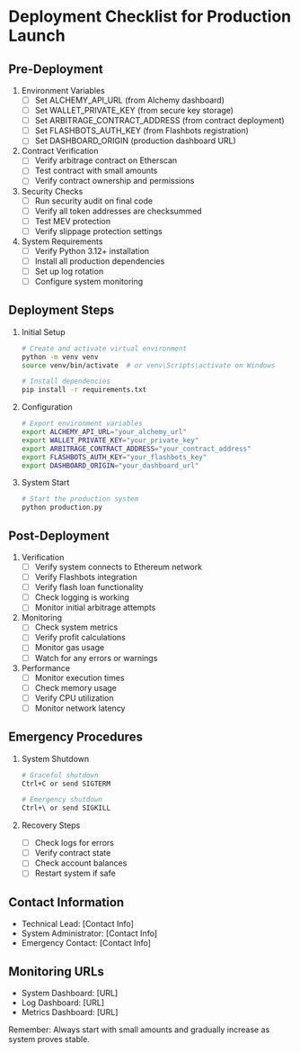 # Deployment Checklist for Production Launch

## Pre-Deployment

1. Environment Variables
   - [ ] Set ALCHEMY_API_URL (from Alchemy dashboard)
   - [ ] Set WALLET_PRIVATE_KEY (from secure key storage)
   - [ ] Set ARBITRAGE_CONTRACT_ADDRESS (from contract deployment)
   - [ ] Set FLASHBOTS_AUTH_KEY (from Flashbots registration)
   - [ ] Set DASHBOARD_ORIGIN (production dashboard URL)

2. Contract Verification
   - [ ] Verify arbitrage contract on Etherscan
   - [ ] Test contract with small amounts
   - [ ] Verify contract ownership and permissions

3. Security Checks
   - [ ] Run security audit on final code
   - [ ] Verify all token addresses are checksummed
   - [ ] Test MEV protection
   - [ ] Verify slippage protection settings

4. System Requirements
   - [ ] Verify Python 3.12+ installation
   - [ ] Install all production dependencies
   - [ ] Set up log rotation
   - [ ] Configure system monitoring

## Deployment Steps

1. Initial Setup
   ```bash
   # Create and activate virtual environment
   python -m venv venv
   source venv/bin/activate  # or venv\Scripts\activate on Windows
   
   # Install dependencies
   pip install -r requirements.txt
   ```

2. Configuration
   ```bash
   # Export environment variables
   export ALCHEMY_API_URL="your_alchemy_url"
   export WALLET_PRIVATE_KEY="your_private_key"
   export ARBITRAGE_CONTRACT_ADDRESS="your_contract_address"
   export FLASHBOTS_AUTH_KEY="your_flashbots_key"
   export DASHBOARD_ORIGIN="your_dashboard_url"
   ```

3. System Start
   ```bash
   # Start the production system
   python production.py
   ```

## Post-Deployment

1. Verification
   - [ ] Verify system connects to Ethereum network
   - [ ] Verify Flashbots integration
   - [ ] Verify flash loan functionality
   - [ ] Check logging is working
   - [ ] Monitor initial arbitrage attempts

2. Monitoring
   - [ ] Check system metrics
   - [ ] Verify profit calculations
   - [ ] Monitor gas usage
   - [ ] Watch for any errors or warnings

3. Performance
   - [ ] Monitor execution times
   - [ ] Check memory usage
   - [ ] Verify CPU utilization
   - [ ] Monitor network latency

## Emergency Procedures

1. System Shutdown
   ```bash
   # Graceful shutdown
   Ctrl+C or send SIGTERM
   
   # Emergency shutdown
   Ctrl+\ or send SIGKILL
   ```

2. Recovery Steps
   - [ ] Check logs for errors
   - [ ] Verify contract state
   - [ ] Check account balances
   - [ ] Restart system if safe

## Contact Information

- Technical Lead: [Contact Info]
- System Administrator: [Contact Info]
- Emergency Contact: [Contact Info]

## Monitoring URLs

- System Dashboard: [URL]
- Log Dashboard: [URL]
- Metrics Dashboard: [URL]

Remember: Always start with small amounts and gradually increase as system proves stable.